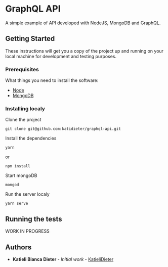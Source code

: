 # GraphQL API

A simple example of API developed with NodeJS, MongoDB and GraphQL.

## Getting Started

These instructions will get you a copy of the project up and running on your local machine for development and testing purposes.

### Prerequisites

What things you need to install the software:

- [Node](https://nodejs.org/en/download/)
- [MongoDB](https://www.mongodb.com/download-center)

### Installing localy

Clone the project

```
git clone git@github.com:katidieter/graphql-api.git
```

Install the dependencies

```
yarn
```
or
```
npm install
```

Start mongoDB

```
mongod
```

Run the server localy

```
yarn serve
```

## Running the tests

WORK IN PROGRESS


## Authors

* **Katieli Bianca Dieter** - *Initial work* - [KatieliDieter](https://github.com/katidieter)